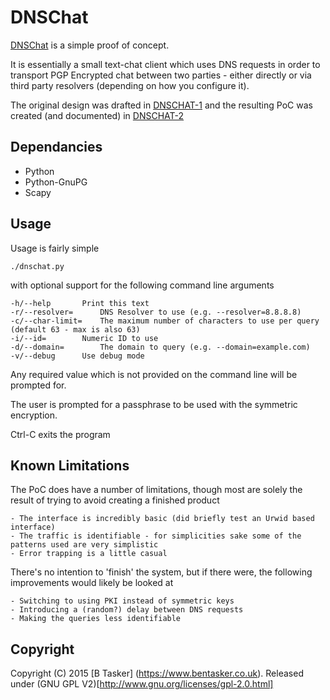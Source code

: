 DNSChat
=========

[DNSChat](http://projects.bentasker.co.uk/jira_projects/browse/DNSCHAT.html) is
a simple proof of concept.

It is essentially a small text-chat client which uses DNS requests in order to
transport PGP Encrypted chat between two parties - either directly or via third
party resolvers (depending on how you configure it).

The original design was drafted in [DNSCHAT-1](http://projects.bentasker.co.uk/jira_projects/browse/DNSCHAT-1.html) and the resulting PoC was created (and documented) in 
[DNSCHAT-2](http://projects.bentasker.co.uk/jira_projects/browse/DNSCHAT-2.html)



Dependancies
--------------

* Python
* Python-GnuPG
* Scapy



Usage
-------

Usage is fairly simple 

	./dnschat.py

with optional support for the following command line arguments

	-h/--help		Print this text
	-r/--resolver=		DNS Resolver to use (e.g. --resolver=8.8.8.8)
	-c/--char-limit=	The maximum number of characters to use per query (default 63 - max is also 63)
	-i/--id=		Numeric ID to use
	-d/--domain=		The domain to query (e.g. --domain=example.com)
	-v/--debug		Use debug mode


Any required value which is not provided on the command line will be prompted for.

The user is prompted for a passphrase to be used with the symmetric encryption.

Ctrl-C exits the program



Known Limitations
-------------------

The PoC does have a number of limitations, though most are solely the result of trying to avoid creating a finished product

	- The interface is incredibly basic (did briefly test an Urwid based interface)
	- The traffic is identifiable - for simplicities sake some of the patterns used are very simplistic
	- Error trapping is a little casual

There's no intention to 'finish' the system, but if there were, the following improvements would likely be looked at

	- Switching to using PKI instead of symmetric keys
	- Introducing a (random?) delay between DNS requests
	- Making the queries less identifiable



Copyright
-----------

Copyright (C) 2015 [B Tasker] (https://www.bentasker.co.uk).
Released under (GNU GPL V2)[http://www.gnu.org/licenses/gpl-2.0.html]